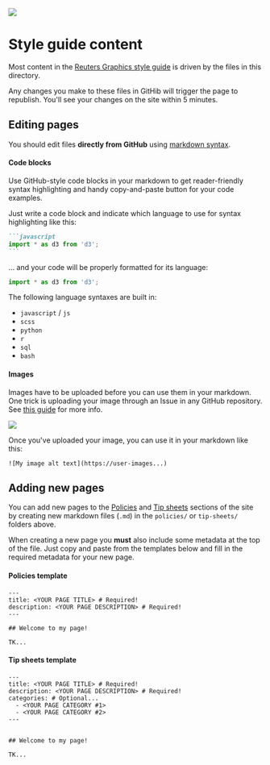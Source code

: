 ![](../../../badge.svg)

# Style guide content

Most content in the [Reuters Graphics style guide](https://reuters-graphics.github.io/style/) is driven by the files in this directory.

Any changes you make to these files in GitHib will trigger the page to republish. You'll see your changes on the site within 5 minutes.

## Editing pages

You should edit files **directly from GitHub** using [markdown syntax](https://guides.github.com/features/mastering-markdown/).

#### Code blocks

Use GitHub-style code blocks in your markdown to get reader-friendly syntax highlighting and handy copy-and-paste button for your code examples.

Just write a code block and indicate which language to use for syntax highlighting like this:

~~~markdown
```javascript
import * as d3 from 'd3';
```
~~~

... and your code will be properly formatted for its language:

```javascript
import * as d3 from 'd3';

```

The following language syntaxes are built in:
- `javascript` / `js`
- `scss`
- `python`
- `r`
- `sql`
- `bash`


#### Images

Images have to be uploaded before you can use them in your markdown. One trick is uploading your image through an Issue in any GitHub repository. See [this guide](https://gist.github.com/vinkla/dca76249ba6b73c5dd66a4e986df4c8d) for more info.

![](https://user-images.githubusercontent.com/499192/57450172-1a955f80-725e-11e9-9fed-267179bdab15.gif)

Once you've uploaded your image, you can use it in your markdown like this:

```
![My image alt text](https://user-images...)
```

## Adding new pages

You can add new pages to the [Policies](https://reuters-graphics.github.io/style/policies/) and [Tip sheets](https://reuters-graphics.github.io/style/tip-sheets/) sections of the site by creating new markdown files (`.md`) in the `policies/` or `tip-sheets/` folders above.

When creating a new page you **must** also include some metadata at the top of the file. Just copy and paste from the templates below and fill in the required metadata for your new page.

#### Policies template

```
---
title: <YOUR PAGE TITLE> # Required!
description: <YOUR PAGE DESCRIPTION> # Required!
---

## Welcome to my page!

TK...
```

#### Tip sheets template

```
---
title: <YOUR PAGE TITLE> # Required!
description: <YOUR PAGE DESCRIPTION> # Required!
categories: # Optional...
  - <YOUR PAGE CATEGORY #1> 
  - <YOUR PAGE CATEGORY #2>
---


## Welcome to my page!

TK...
```
